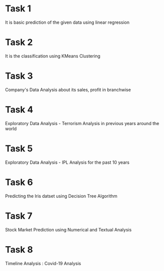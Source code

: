 # Task 1
It is basic prediction of the given data using linear regression
# Task 2
It is the classification using KMeans Clustering
# Task 3
Company's Data Analysis about its sales, profit in branchwise
# Task 4
Exploratory Data Analysis - Terrorism Analysis in previous years around the world
# Task 5
Exploratory Data Analysis - IPL Analysis for the past 10 years
# Task 6
Predicting the Iris datset using Decision Tree Algorithm
# Task 7
Stock Market Prediction using Numerical and Textual Analysis
# Task 8
Timeline Analysis : Covid-19 Analysis

